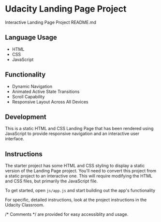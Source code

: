 # Udacity Landing Page Project
Interactive Landing Page Project README.md

## Language Usage
 - HTML
 - CSS
 - JavaScript

## Functionality
- Dynamic Navigation
- Animated Active State Transitions
- Scroll Capability
- Responsive Layout Across All Devices

## Development
This is a static HTML and CSS Landing Page that has been rendered using JavaScript to provide responsive navigation and an interactive user interface.

## Instructions
The starter project has some HTML and CSS styling to display a static version of the Landing Page project. You'll need to convert this project from a static project to an interactive one. This will require modifying the HTML and CSS files, but primarily the JavaScript file.

To get started, open `js/app.js` and start building out the app's functionality

For specific, detailed instructions, look at the project instructions in the Udacity Classroom.

/* Comments */ are provided for easy accessiblity and usage. 